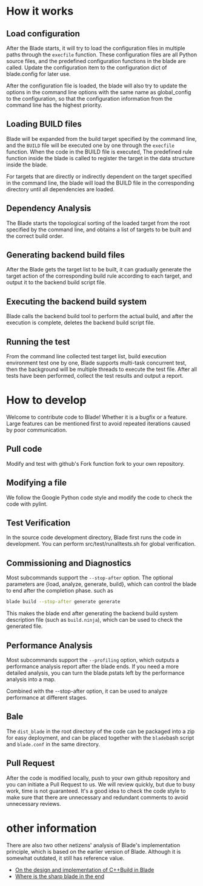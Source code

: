 # How it works

## Load configuration
After the Blade starts, it will try to load the configuration files in multiple paths through the `execfile` function. These configuration files are all Python source files, and the predefined configuration functions in the blade are called.
Update the configuration item to the configuration dict of blade.config for later use.

After the configuration file is loaded, the blade will also try to update the options in the command line options with the same name as global_config to the configuration, so that the configuration information from the command line has the highest priority.

## Loading BUILD files
Blade will be expanded from the build target specified by the command line, and the `BUILD` file will be executed one by one through the `execfile` function. When the code in the BUILD file is executed,
The predefined rule function inside the blade is called to register the target in the data structure inside the blade.

For targets that are directly or indirectly dependent on the target specified in the command line, the blade will load the BUILD file in the corresponding directory until all dependencies are loaded.

## Dependency Analysis
The Blade starts the topological sorting of the loaded target from the root specified by the command line, and obtains a list of targets to be built and the correct build order.

## Generating backend build files
After the Blade gets the target list to be built, it can gradually generate the target action of the corresponding build rule according to each target, and output it to the backend build script file.

## Executing the backend build system
Blade calls the backend build tool to perform the actual build, and after the execution is complete, deletes the backend build script file.

## Running the test
From the command line collected test target list, build execution environment test one by one, Blade supports multi-task concurrent test, then the background will be multiple threads to execute the test file.
After all tests have been performed, collect the test results and output a report.

# How to develop
Welcome to contribute code to Blade! Whether it is a bugfix or a feature. Large features can be mentioned first to avoid repeated iterations caused by poor communication.

## Pull code
Modify and test with github's Fork function fork to your own repository.

## Modifying a file
We follow the Google Python code style and modify the code to check the code with pylint.

## Test Verification
In the source code development directory, Blade first runs the code in development. You can perform src/test/runalltests.sh for global verification.

## Commissioning and Diagnostics

Most subcommands support the `--stop-after` option. The optional parameters are {load, analyze, generate, build}, which can control the blade to end after the completion phase. such as
```bash
blade build --stop-after generate generate
```
This makes the blade end after generating the backend build system description file (such as `build.ninja`), which can be used to check the generated file.

## Performance Analysis
Most subcommands support the `--profiling` option, which outputs a performance analysis report after the blade ends. If you need a more detailed analysis, you can turn the blade.pstats left by the performance analysis into a map.

Combined with the --stop-after option, it can be used to analyze performance at different stages.


## Bale
The `dist_blade` in the root directory of the code can be packaged into a zip for easy deployment, and can be placed together with the `blade`bash script and `blade.conf` in the same directory.

## Pull Request
After the code is modified locally, push to your own github repository and you can initiate a Pull Request to us. We will review quickly, but due to busy work, time is not guaranteed.
It's a good idea to check the code style to make sure that there are unnecessary and redundant comments to avoid unnecessary reviews.

# other information
There are also two other netizens' analysis of Blade's implementation principle, which is based on the earlier version of Blade. Although it is somewhat outdated, it still has reference value.
* [On the design and implementation of C++Build in Blade](https://tsgsz.github.io/2013/11/01/2013-11-01-thinking-in-design-of-blade-cpp-build/)
* [Where is the sharp blade in the end](http://blog.sina.com.cn/s/blog_4af176450101bg69.html)
